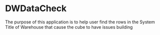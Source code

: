 # DWDataCheck
The purpose of this application is to help user find the rows in the System Title of Warehouse that cause the cube to have issues building
